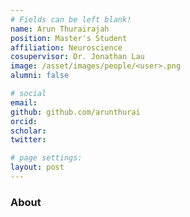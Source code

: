 ```yaml
---
# Fields can be left blank! 
name: Arun Thurairajah
position: Master's Student
affiliation: Neuroscience
cosupervisor: Dr. Jonathan Lau
image: /asset/images/people/<user>.png
alumni: false

# social
email: 
github: github.com/arunthurai
orcid: 
scholar: 
twitter: 

# page settings:
layout: post
---
```


### About
